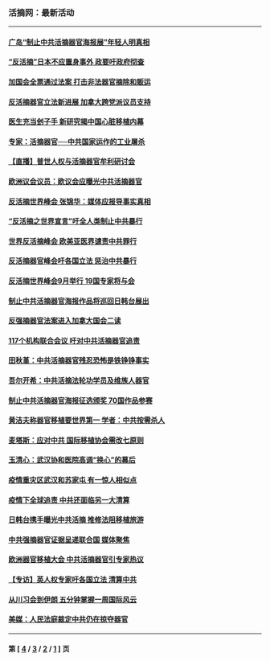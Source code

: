 ### 活摘网：最新活动
---
#### [广岛“制止中共活摘器官海报展”年轻人明真相](../../pages/nf5883/n14053657.md?10200430) 
#### [“反活摘”日本不应置身事外 政要吁政府彻查](../../pages/nf5883/n13971188.md?10200430) 
#### [加国会全票通过法案 打击非法器官摘除和贩运](../../pages/nf5883/n13884924.md?10200430) 
#### [反活摘器官立法新进展 加拿大跨党派议员支持](../../pages/nf5883/n13876061.md?10200430) 
#### [医生充当刽子手 新研究揭中国心脏移植内幕](../../pages/nf5883/n13772291.md?10200430) 
#### [专家：活摘器官──中共国家运作的工业屠杀](../../pages/nf5883/n13761178.md?10200430) 
#### [【直播】普世人权与活摘器官牟利研讨会](../../pages/nf5883/n13425146.md?10200430) 
#### [欧洲议会议员：欧议会应曝光中共活摘器官](../../pages/nf5883/n13336571.md?10200430) 
#### [反活摘世界峰会 张锦华：媒体应报导事实真相](../../pages/nf5883/n13278502.md?10200430) 
#### [“反活摘之世界宣言”吁全人类制止中共暴行](../../pages/nf5883/n13259730.md?10200430) 
#### [世界反活摘峰会 欧美亚医界谴责中共罪行](../../pages/nf5883/n13253550.md?10200430) 
#### [反活摘器官峰会吁各国立法 惩治中共暴行](../../pages/nf5883/n13245052.md?10200430) 
#### [反活摘世界峰会9月举行 19国专家将与会](../../pages/nf5883/n13201492.md?10200430) 
#### [制止中共活摘器官海报作品将巡回日韩台展出](../../pages/nf5883/n13177791.md?10200430) 
#### [反强摘器官法案进入加拿大国会二读](../../pages/nf5883/n13033450.md?10200430) 
#### [117个机构联合会议 吁对中共活摘器官追责](../../pages/nf5883/n12775087.md?10200430) 
#### [田秋堇：中共活摘器官残忍恐怖是铁铮铮事实](../../pages/nf5883/n12702148.md?10200430) 
#### [吾尔开希：中共活摘法轮功学员及维族人器官](../../pages/nf5883/n12693197.md?10200430) 
#### [制止中共活摘器官海报征选颁奖 70国作品参赛](../../pages/nf5883/n12692050.md?10200430) 
#### [黄洁夫称器官移植要世界第一 学者：中共按需杀人](../../pages/nf5883/n12572329.md?10200430) 
#### [麦塔斯：应对中共 国际移植协会需改七原则](../../pages/nf5883/n12514711.md?10200430) 
#### [玉清心：武汉协和医院高调“换心”的幕后](../../pages/nf5883/n12298730.md?10200430) 
#### [疫情重灾区武汉和苏家屯 有一惊人相似点](../../pages/nf5883/n12150824.md?10200430) 
#### [疫情下全球追责 中共还面临另一大清算](../../pages/nf5883/n12070397.md?10200430) 
#### [日韩台携手曝光中共活摘 推修法阻移植旅游](../../pages/nf5883/n11712046.md?10200430) 
#### [中共强摘器官证据呈递联合国 媒体聚焦](../../pages/nf5883/n11546426.md?10200430) 
#### [欧洲器官移植大会 中共活摘器官引专家热议](../../pages/nf5883/n11539095.md?10200430) 
#### [【专访】英人权专家吁各国立法 清算中共](../../pages/nf5883/n11367315.md?10200430) 
#### [从川习会到伊朗 五分钟掌握一周国际风云](../../pages/nf5883/n11338520.md?10200430) 
#### [美媒：人民法庭裁定中共仍在掠夺器官](../../pages/nf5883/n11334897.md?10200430) 

---
#### 第 [ [4](./4.md?10200430) / [3](./3.md?10200430) / [2](./2.md?10200430) / [1](./1.md?10200430) ] 页
